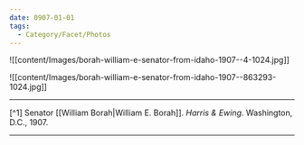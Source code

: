 ```yaml
---
date: 0907-01-01
tags:
  - Category/Facet/Photos
---
```

![[content/Images/borah-william-e-senator-from-idaho-1907--4-1024.jpg]]

![[content/Images/borah-william-e-senator-from-idaho-1907--863293-1024.jpg]]

---

[^1] Senator [[William Borah|William E. Borah]]. *Harris & Ewing*. Washington, D.C., 1907.

---
